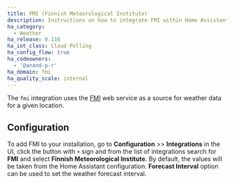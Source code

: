 ```yaml
---
title: FMI (Finnish Meteorological Institute)
description: Instructions on how to integrate FMI within Home Assistant.
ha_category:
  - Weather
ha_release: 0.116
ha_iot_class: Cloud Polling
ha_config_flow: true
ha_codeowners:
  - '@anand-p-r'
ha_domain: fmi
ha_quality_scale: internal
---
```


The `fmi` integration uses the [FMI](https://en.ilmatieteenlaitos.fi/open-data) web service as a source for weather data for a given location.

## Configuration

To add FMI to your installation, go to **Configuration** >> **Integrations** in the UI, click the button with `+` sign and from the list of integrations search for **FMI** and select **Finnish Meteorological Institute**. By default, the values will be taken from the Home Assistant configuration. **Forecast Interval** option can be used to set the weather forecast interval.